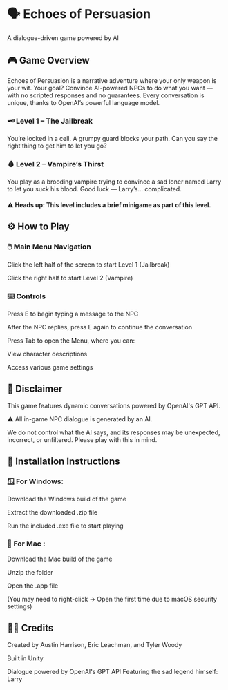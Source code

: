 # 🗣️ Echoes of Persuasion 
A dialogue-driven game powered by AI

## 🎮 Game Overview 
Echoes of Persuasion is a narrative adventure where your only weapon is your wit. Your goal? Convince AI-powered NPCs to do what you want — with no scripted responses and no guarantees. Every conversation is unique, thanks to OpenAI’s powerful language model.

### 🗝️  Level 1 – The Jailbreak 
You’re locked in a cell. A grumpy guard blocks your path. Can you say the right thing to get him to let you go?

### 🩸 Level 2 – Vampire’s Thirst 
You play as a brooding vampire trying to convince a sad loner named Larry to let you suck his blood. Good luck — Larry’s... complicated.

#### ⚠️ Heads up: This level includes a brief minigame as part of this level.

## ⚙️ How to Play  

### 🖱️ Main Menu Navigation  

Click the left half of the screen to start Level 1 (Jailbreak)

Click the right half to start Level 2 (Vampire)

### ⌨️ Controls  

Press E to begin typing a message to the NPC

After the NPC replies, press E again to continue the conversation

Press Tab to open the Menu, where you can:

View character descriptions

Access various game settings

## 🚨 Disclaimer  
This game features dynamic conversations powered by OpenAI's GPT API.

⚠️ All in-game NPC dialogue is generated by an AI. 

We do not control what the AI says, and its responses may be unexpected, incorrect, or unfiltered. Please play with this in mind.

## 💾 Installation Instructions  

### 🪟 For Windows:

Download the Windows build of the game

Extract the downloaded .zip file

Run the included .exe file to start playing

### 🍎 For Mac :

Download the Mac build of the game

Unzip the folder

Open the .app file

(You may need to right-click → Open the first time due to macOS security settings)

## 🧛‍♂️ Credits 

Created by Austin Harrison, Eric Leachman, and Tyler Woody

Built in Unity

Dialogue powered by OpenAI's GPT API
Featuring the sad legend himself: Larry
